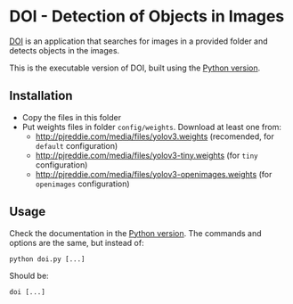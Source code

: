 # DOI - Detection of Objects in Images

[DOI](https://github.com/labcif/DOI/) is an application that searches for images in a provided folder and detects objects in the images.

This is the executable version of DOI, built using the [Python version](../doi).

## Installation

* Copy the files in this folder
* Put weights files in folder `config/weights`. Download at least one from:
  * http://pjreddie.com/media/files/yolov3.weights (recomended, for `default` configuration)
  * http://pjreddie.com/media/files/yolov3-tiny.weights (for `tiny` configuration)
  * http://pjreddie.com/media/files/yolov3-openimages.weights (for `openimages` configuration)

## Usage

Check the documentation in the [Python version](../doi). The commands and options are the same, but instead of:

`python doi.py [...]`

Should be:

`doi [...]`